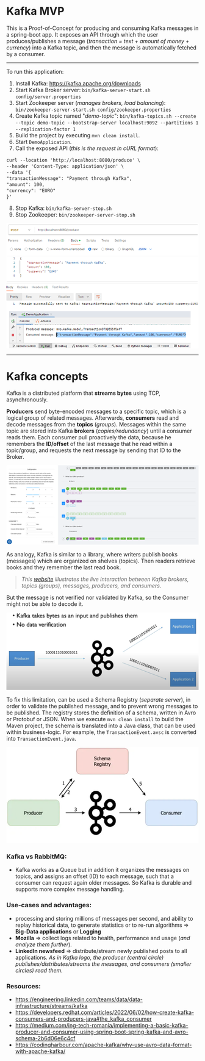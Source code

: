 # Kafka MVP
This is a Proof-of-Concept for producing and consuming Kafka messages in a spring-boot app. It exposes an API through which the user produces/publishes a message (_transaction = text + amount of money + currency_) into a Kafka topic, and then the message is automatically fetched by a consumer.

---

To run this application:
1) Install Kafka: https://kafka.apache.org/downloads
2) Start Kafka Broker server: `bin/kafka-server-start.sh config/server.properties`
3) Start Zookeeper server (_manages brokers, load balancing_): `bin/zookeeper-server-start.sh config/zookeeper.properties`
4) Create Kafka topic named "_demo-topic_": `bin/kafka-topics.sh --create --topic demo-topic --bootstrap-server localhost:9092 --partitions 1 --replication-factor 1`
5) Build the project by executing `mvn clean install`.
6) Start `DemoApplication`.
7) Call the exposed API (_this is the request in cURL format_):
```
curl --location 'http://localhost:8080/produce' \
--header 'Content-Type: application/json' \
--data '{
"transactionMessage": "Payment through Kafka",
"amount": 100,
"currency": "EURO"
}'
```
8) Stop Kafka: `bin/kafka-server-stop.sh` 
9) Stop Zookeeper: `bin/zookeeper-server-stop.sh`

![Kafka app runtime.png](Kafka%20app%20runtime.png)

---

# Kafka concepts

Kafka is a distributed platform that **streams bytes** using TCP, asynchronously.

**Producers** send byte-encoded messages to a specific topic, which is a logical group of related messages. Afterwards, **consumers** read and decode messages from the **topics** (_groups_). Messages within the same topic are stored into Kafka **brokers** (_copies/redundancy_) until a consumer reads them. Each consumer pull proactively the data, because he remembers the **ID/offset** of the last message that he read within a topic/group, and requests the next message by sending that ID to the Broker.

![Kafka example.png](Kafka%20example.png)

As analogy, Kafka is similar to a library, where writers publish books (messages) which are organized on shelves (topics). Then readers retrieve books and they remember the last read book.

> _This [website](https://softwaremill.com/kafka-visualisation/) illustrates the live interaction between Kafka brokers, topics (_groups_), messages, producers, and consumers._

But the message is not verified nor validated by Kafka, so the Consumer might not be able to decode it.

![Kafka serialization and deserialization.png](Kafka%20serialization%20and%20deserialization.png)

To fix this limitation, can be used a Schema Registry (_separate server_), in order to validate the published message, and to prevent wrong messages to be published. The registry stores the definition of a schema, written in Avro or Protobuf or JSON. When we execute `mvn clean install` to build the Maven project, the schema is translated into a Java class, that can be used within business-logic. For example, the `TransactionEvent.avsc` is converted into `TransactionEvent.java`.

![Kafka schema registry.png](Kafka%20schema%20registry.png)

### Kafka vs RabbitMQ:
* Kafka works as a Queue but in addition it organizes the messages on topics, and assigns an offset (ID) to each message, such that a consumer can request again older messages. So Kafka is durable and supports more complex message handling.

### Use-cases and advantages:
* processing and storing millions of messages per second, and ability to replay historical data, to generate statistics or to re-run algorithms => **Big-Data applications** or **Logging**
* **Mozilla** => collect logs related to health, performance and usage (_and analyze them further_).
* **LinkedIn newsfeed** => distribute/stream newly published posts to all applications. _As in Kafka logo, the producer (central circle) publishes/distributes/streams the messages, and consumers (smaller circles) read them._

### Resources:
* https://engineering.linkedin.com/teams/data/data-infrastructure/streams/kafka
* https://developers.redhat.com/articles/2022/06/02/how-create-kafka-consumers-and-producers-java#the_kafka_consumer
* https://medium.com/ing-tech-romania/implementing-a-basic-kafka-producer-and-consumer-using-spring-boot-spring-kafka-and-avro-schema-2b6d06e6c4cf
* https://codingharbour.com/apache-kafka/why-use-avro-data-format-with-apache-kafka/
